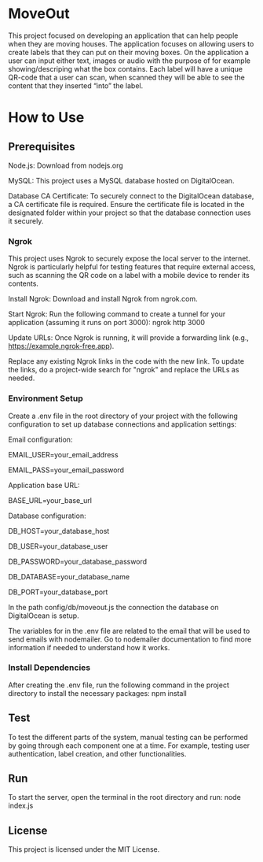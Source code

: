 # MoveOut

This project focused on developing an application that can help people when they are moving houses. The application focuses on allowing users to create labels that they can put on their moving boxes. On the application a user can input either text, images or audio with the purpose of for example showing/descriping what the box contains. Each label will have a unique QR-code that a user can scan, when scanned they will be able to see the content that they inserted “into” the label.

# How to Use

## Prerequisites

Node.js: Download from nodejs.org

MySQL: This project uses a MySQL database hosted on DigitalOcean.

Database CA Certificate:
To securely connect to the DigitalOcean database, a CA certificate file is required. Ensure the certificate file is located in the designated folder within your project so that the database connection uses it securely.

### Ngrok

This project uses Ngrok to securely expose the local server to the internet. Ngrok is particularly helpful for testing features that require external access, such as scanning the QR code on a label with a mobile device to render its contents.

Install Ngrok: Download and install Ngrok from ngrok.com.

Start Ngrok: Run the following command to create a tunnel for your application (assuming it runs on port 3000): ngrok http 3000

Update URLs: Once Ngrok is running, it will provide a forwarding link (e.g., https://example.ngrok-free.app).

Replace any existing Ngrok links in the code with the new link. To update the links, do a project-wide search for "ngrok" and replace the URLs as needed.

### Environment Setup

Create a .env file in the root directory of your project with the following configuration to set up database connections and application settings:

Email configuration:

EMAIL_USER=your_email_address

EMAIL_PASS=your_email_password

Application base URL:

BASE_URL=your_base_url

Database configuration:

DB_HOST=your_database_host

DB_USER=your_database_user

DB_PASSWORD=your_database_password

DB_DATABASE=your_database_name

DB_PORT=your_database_port

In the path config/db/moveout.js the connection the database on DigitalOcean is setup.

The variables for in the .env file are related to the email that will be used to send emails with nodemailer. Go to nodemailer documentation to find more information if needed to understand how it works.

### Install Dependencies

After creating the .env file, run the following command in the project directory to install the necessary packages: npm install

## Test

To test the different parts of the system, manual testing can be performed by going through each component one at a time. For example, testing user authentication, label creation, and other functionalities.

## Run

To start the server, open the terminal in the root directory and run: node index.js

## License

This project is licensed under the MIT License.
